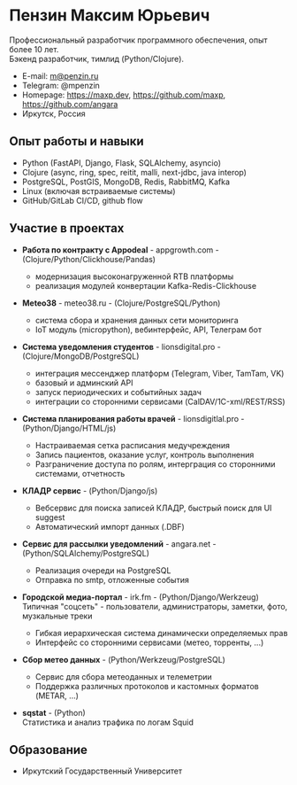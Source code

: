 # Пензин Максим Юрьевич

Профессиональный разработчик программного обеспечения, опыт более 10 лет.  
Бэкенд разработчик, тимлид (Python/Clojure).

- E-mail: m@penzin.ru
- Telegram: @mpenzin
- Homepage: https://maxp.dev, https://github.com/maxp, https://github.com/angara
- Иркутск, Россия


## Опыт работы и навыки

- Python (FastAPI, Django, Flask, SQLAlchemy, asyncio)
- Clojure (async, ring, spec, reitit, malli, next-jdbc, java interop)
- PostgreSQL, PostGIS, MongoDB, Redis, RabbitMQ, Kafka
- Linux (включая встраиваемые системы)
- GitHub/GitLab CI/CD, github flow


## Участие в проектах

- **Работа по контракту с Appodeal** - appgrowth.com - (Clojure/Python/Clickhouse/Pandas)  
  - модернизация высоконагруженной RTB платформы
  - реализация модулей конвертации Kafka-Redis-Clickhouse

- **Meteo38** - meteo38.ru - (Clojure/PostgreSQL/Python)  
  - система сбора и хранения данных сети мониторинга
  - IoT модуль (micropython), вебинтерфейс, API, Телеграм бот

- **Система уведомления студентов** - lionsdigital.pro - (Clojure/MongoDB/PostgreSQL)
  - интеграция мессенджер платформ (Telegram, Viber, TamTam, VK)
  - базовый и админский API
  - запуск периодических и событийных задач
  - интеграции со сторонними сервисами (CalDAV/1С-xml/REST/RSS)

- **Система планирования работы врачей** - lionsdigitlal.pro - (Python/Django/HTML/js)
  - Настраиваемая сетка расписания медучреждения
  - Запись пациентов, оказание услуг, контроль выполнения
  - Разграничение доступа по ролям, интерграция со сторонними системами, отчетность

- **КЛАДР сервис** - (Python/Django/js)  
  - Вебсервис для поиска записей КЛАДР, быстрый поиск для UI suggest
  - Автоматический импорт данных (.DBF)

- **Сервис для рассылки уведомлений** - angara.net - (Python/SQLAlchemy/PostgreSQL)
  - Реализация очереди на PostgreSQL
  - Отправка по smtp, отложенные события

- **Городской медиа-портал** - irk.fm - (Python/Django/Werkzeug)  
  Типичная "соцсеть" - пользователи, администраторы, заметки, фото, музкальные треки
  - Гибкая иерархическая система динамически определяемых прав
  - Интерфейс со сторонними сервисами (метео, торренты, ...)

- **Сбор метео данных** - (Python/Werkzeug/PostgreSQL)
  - Сервис для сбора метеоданных и телеметрии
  - Поддержка различных протоколов и кастомных форматов (METAR, ...)

- **sqstat** - (Python)  
  Статистика и анализ трафика по логам Squid


## Образование

- Иркутский Государственный Университет
